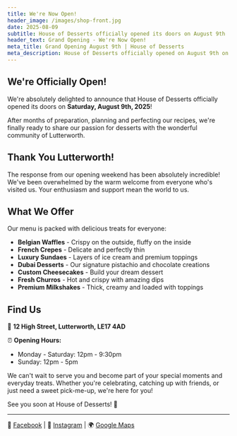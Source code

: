 ```yaml
---
title: We're Now Open!
header_image: /images/shop-front.jpg
date: 2025-08-09
subtitle: House of Desserts officially opened its doors on August 9th
header_text: Grand Opening - We're Now Open!
meta_title: Grand Opening August 9th | House of Desserts
meta_description: House of Desserts officially opened on August 9th on Lutterworth High Street. Come visit us for amazing desserts!
---
```


## We're Officially Open!

We're absolutely delighted to announce that House of Desserts officially opened its doors on **Saturday, August 9th, 2025**!

After months of preparation, planning and perfecting our recipes, we're finally ready to share our passion for desserts with the wonderful community of Lutterworth.

## Thank You Lutterworth!

The response from our opening weekend has been absolutely incredible! We've been overwhelmed by the warm welcome from everyone who's visited us. Your enthusiasm and support mean the world to us.

## What We Offer

Our menu is packed with delicious treats for everyone:

- **Belgian Waffles** - Crispy on the outside, fluffy on the inside
- **French Crepes** - Delicate and perfectly thin
- **Luxury Sundaes** - Layers of ice cream and premium toppings
- **Dubai Desserts** - Our signature pistachio and chocolate creations
- **Custom Cheesecakes** - Build your dream dessert
- **Fresh Churros** - Hot and crispy with amazing dips
- **Premium Milkshakes** - Thick, creamy and loaded with toppings

## Find Us

📍 **12 High Street, Lutterworth, LE17 4AD**

⏰ **Opening Hours:**
- Monday - Saturday: 12pm - 9:30pm
- Sunday: 12pm - 5pm

We can't wait to serve you and become part of your special moments and everyday treats. Whether you're celebrating, catching up with friends, or just need a sweet pick-me-up, we're here for you!

See you soon at House of Desserts! 🍰

---

📘 [Facebook](https://www.facebook.com/profile.php?id=61576113030850) | 📸 [Instagram](https://www.instagram.com/house_of_dessert_s) | 🌍 [Google Maps](https://maps.app.goo.gl/4ZMZVLooaErnYnWw6)